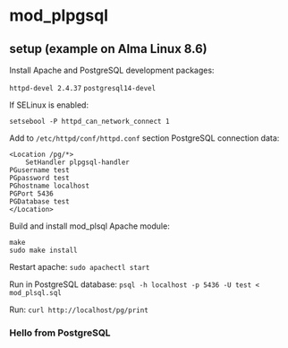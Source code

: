 # mod_plpgsql

## setup (example on Alma Linux 8.6)

Install Apache and PostgreSQL development packages:

`httpd-devel 2.4.37`
`postgresql14-devel`

If SELinux is enabled:

`setsebool -P httpd_can_network_connect 1`

Add to `/etc/httpd/conf/httpd.conf` section PostgreSQL connection data:

```
<Location /pg/*>
    SetHandler plpgsql-handler
PGusername test
PGpassword test
PGhostname localhost
PGPort 5436
PGDatabase test
</Location>
```
Build and install mod_plsql Apache module:

```
make
sudo make install

```

Restart apache:
`sudo apachectl start`

Run in PostgreSQL database:
`psql -h localhost -p 5436 -U test < mod_plsql.sql`

Run:
`curl http://localhost/pg/print` 
<h3>Hello from PostgreSQL</h3>
